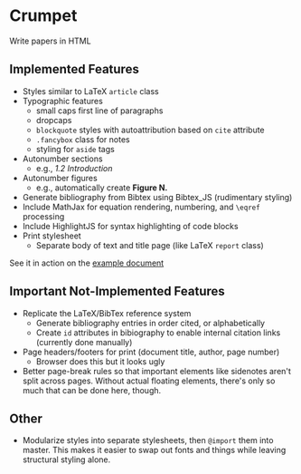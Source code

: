 Crumpet
======
Write papers in HTML

Implemented Features
--------------------
- Styles similar to LaTeX `article` class
- Typographic features
  - small caps first line of paragraphs
  - dropcaps
  - `blockquote` styles with autoattribution based on `cite` attribute
  - `.fancybox` class for notes
  - styling for `aside` tags
- Autonumber sections
  - e.g., *1.2 Introduction*
- Autonumber figures
  - e.g., automatically create **Figure N.**
- Generate bibliography from Bibtex using Bibtex_JS (rudimentary styling)
- Include MathJax for equation rendering, numbering, and `\eqref` processing
- Include HighlightJS for syntax highlighting of code blocks
- Print stylesheet
  - Separate body of text and title page (like LaTeX `report` class)

See it in action on the [example document](./example)

Important Not-Implemented Features
------------------------
- Replicate the LaTeX/BibTex reference system
  - Generate bibliography entries in order cited, or alphabetically
  - Create `id` attributes in bibiography to enable internal citation links (currently done manually)
- Page headers/footers for print (document title, author, page number)
  - Browser does this but it looks ugly
- Better page-break rules so that important elements like sidenotes aren't split across pages. Without actual floating elements, there's only so much that can be done here, though.

Other
-----
- Modularize styles into separate stylesheets, then `@import` them into master. This makes it easier to swap out fonts and things while leaving structural styling alone.
